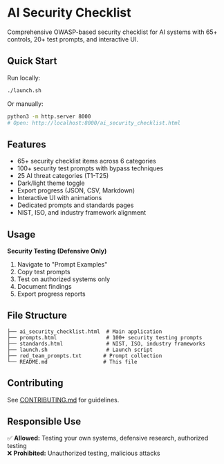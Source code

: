 # AI Security Checklist

Comprehensive OWASP-based security checklist for AI systems with 65+ controls, 20+ test prompts, and interactive UI.

## Quick Start

Run locally:
```bash
./launch.sh
```

Or manually:
```bash
python3 -m http.server 8000
# Open: http://localhost:8000/ai_security_checklist.html
```

## Features

- 65+ security checklist items across 6 categories
- 100+ security test prompts with bypass techniques
- 25 AI threat categories (T1-T25) 
- Dark/light theme toggle
- Export progress (JSON, CSV, Markdown)
- Interactive UI with animations
- Dedicated prompts and standards pages
- NIST, ISO, and industry framework alignment

## Usage

**Security Testing (Defensive Only)**
1. Navigate to "Prompt Examples" 
2. Copy test prompts
3. Test on authorized systems only
4. Document findings
5. Export progress reports

## File Structure
```
├── ai_security_checklist.html  # Main application
├── prompts.html                # 100+ security testing prompts
├── standards.html              # NIST, ISO, industry frameworks
├── launch.sh                   # Launch script
├── red_team_prompts.txt       # Prompt collection
└── README.md                  # This file
```

## Contributing

See [CONTRIBUTING.md](CONTRIBUTING.md) for guidelines.

## Responsible Use

✅ **Allowed:** Testing your own systems, defensive research, authorized testing  
❌ **Prohibited:** Unauthorized testing, malicious attacks